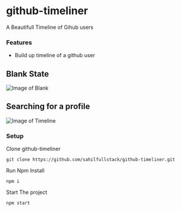 # github-timeliner
A Beautifull Timeline of Gihub users

### Features
* Build up timeline of a github user
## Blank State
![Image of Blank](https://i.ibb.co/wK96MG0/header.png)
## Searching for a profile
![Image of Timeline](https://i.ibb.co/qpjZGP1/timeline.png)
### Setup
Clone github-timeliner
```
git clone https://github.com/sahilfullstack/github-timeliner.git
```

Run Npm Install
```
npm i
```

Start The project
```
npm start
```
